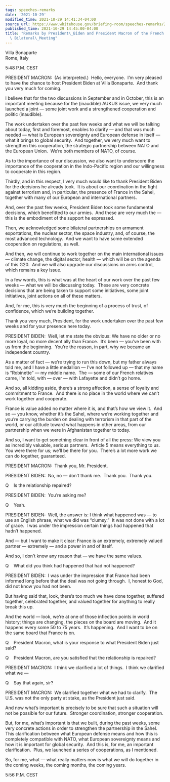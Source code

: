 ```yaml
---
tags: speeches-remarks
date: '2021-10-29'
modified_time: 2021-10-29 14:41:34-04:00
source_url: https://www.whitehouse.gov/briefing-room/speeches-remarks/2021/10/29/remarks-by-president-biden-and-president-macron-of-the-french-republic-before-bilateral-meeting-2/
published_time: 2021-10-29 14:45:00-04:00
title: "Remarks by President\_Biden and President Macron of the French Republic Before\
  \ Bilateral\_Meeting"
---
```

 
Villa Bonaparte  
Rome, Italy

5:48 P.M. CEST

PRESIDENT MACRON:  (As interpreted.)  Hello, everyone.  I’m very pleased
to have the chance to host President Biden at Villa Bonaparte.  And
thank you very much for coming. 

I believe that for the two discussions in September and in October, this
is an important meeting because for the (inaudible) AUKUS issue, we very
much launched a joint — some joint work and a strengthened cooperation
and politic (inaudible).

The work undertaken over the past few weeks and what we will be talking
about today, first and foremost, enables to clarify — and that was much
needed — what is European sovereignty and European defense in itself —
what it brings to global security.  And together, we very much want to
strengthen this cooperation, the strategic partnership between NATO and
the European Union.  We’re both members of NATO, of course. 

As to the importance of our discussion, we also want to underscore the
importance of the cooperation in the Indo-Pacific region and our
willingness to cooperate in this region.

Thirdly, and in this respect, I very much would like to thank President
Biden for the decisions he already took.  It is about our coordination
in the fight against terrorism and, in particular, the presence of
France in the Sahel, together with many of our European and
international partners.

And, over the past few weeks, President Biden took some fundamental
decisions, which benefitted to our armies.  And these are very much the
— this is the embodiment of the support he expressed.

Then, we acknowledged some bilateral partnerships on armament
exportations, the nuclear sector, the space industry, and, of course,
the most advanced technology.  And we want to have some extended
cooperation on regulations, as well.

And then, we will continue to work together on the main international
issues — climate change, the digital sector, health — which will be on
the agenda of this G20.  And we will also upgrade our discussions on
arms control, which remains a key issue.

In a few words, this is what was at the heart of our work over the past
few weeks — what we will be discussing today.  These are very concrete
decisions that are being taken to support some initiatives, some joint
initiatives, joint actions on all of these matters.

And, for me, this is very much the beginning of a process of trust, of
confidence, which we’re building together.

Thank you very much, President, for the work undertaken over the past
few weeks and for your presence here today.

PRESIDENT BIDEN:  Well, let me state the obvious: We have no older or no
more loyal, no more decent ally than France.  It’s been — you’ve been
with us from the beginning.  You’re the reason, in part, why we became
an independent country.

As a matter of fact — we’re trying to run this down, but my father
always told me, and I have a little medallion — I’ve not followed up —
that my name is “Robinette” — my middle name.  The — some of our French
relatives came, I’m told, with — over — with Lafayette and didn’t go
home.

And so, all kidding aside, there’s a strong affection, a sense of
loyalty and commitment to France.  And there is no place in the world
where we can’t work together and cooperate. 

France is value added no matter where it is, and that’s how we view it. 
And so — you know, whether it’s the Sahel, where we’re working together
and you’re carrying the burden on dealing with terrorism in that part of
the world, or our attitude toward what happens in other areas, from our
partnership when we were in Afghanistan together to today.

And so, I want to get something clear in front of all the press: We view
you as incredibly valuable, serious partners.  Article 5 means
everything to us.  You were there for us; we’ll be there for you. 
There’s a lot more work we can do together, guaranteed.

PRESIDENT MACRON:  Thank you, Mr. President.

PRESIDENT BIDEN:  No, no — don’t thank me.  Thank you.  Thank you.

Q    Is the relationship repaired?

PRESIDENT BIDEN:  You’re asking me? 

Q    Yeah.

PRESIDENT BIDEN:  Well, the answer is: I think what happened was — to
use an English phrase, what we did was “clumsy.”  It was not done with a
lot of grace.  I was under the impression certain things had happened
that hadn’t happened. 

And — but I want to make it clear: France is an extremely, extremely
valued partner — extremely — and a power in and of itself.

And so, I don’t know any reason that — we have the same values. 

Q    What did you think had happened that had not happened?

PRESIDENT BIDEN:  I was under the impression that France had been
informed long before that the deal was not going through.  I, honest to
God, did not know you had not been.

But having said that, look, there’s too much we have done together,
suffered together, celebrated together, and valued together for anything
to really break this up. 

And the world — look, we’re at one of those inflection points in world
history; things are changing, the pieces on the board are moving.  And
it happens every some 50 to 75 years.  It’s happening.  And I want to be
on the same board that France is on.

Q    President Macron, what is your response to what President Biden
just said?

Q    President Macron, are you satisfied that the relationship is
repaired?

PRESIDENT MACRON:  I think we clarified a lot of things.  I think we
clarified what we —

Q    Say that again, sir?

PRESIDENT MACRON:  We clarified together what we had to clarify.  The
U.S. was not the only party at stake, as the President just said.

And now what’s important is precisely to be sure that such a situation
will not be possible for our future.  Stronger coordination, stronger
cooperation. 

But, for me, what’s important is that we built, during the past weeks,
some very concrete actions in order to strengthen the partnership in the
Sahel.  This clarification between what European defense means and how
this is completely compatible with NATO, what European sovereignty means
and how it is important for global security.  And this is, for me, an
important clarification.  Plus, we launched a series of cooperations, as
I mentioned.

So, for me, what — what really matters now is what we will do together
in the coming weeks, the coming months, the coming years.

5:56 P.M. CEST
